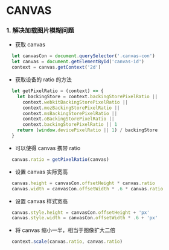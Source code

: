 # CANVAS

### 1. 解决加载图片模糊问题
- 获取 canvas
```js
  let canvasCon = document.querySelector('.canvas-con')
  let canvas = document.getElementById('canvas-id')
  context = canvas.getContext('2d')
```

- 获取设备的 ratio 的方法
```js
  let getPixelRatio = (context) => {
    let backingStore = context.backingStorePixelRatio ||
      context.webkitBackingStorePixelRatio ||
      context.mozBackingStorePixelRatio ||
      context.msBackingStorePixelRatio ||
      context.oBackingStorePixelRatio ||
      context.backingStorePixelRatio || 1
    return (window.devicePixelRatio || 1) / backingStore
  }
```

- 可以使得 canvas 携带 ratio
```js
  canvas.ratio = getPixelRatio(canvas)
```

- 设置 canvas 实际宽高
```js
  canvas.height = canvasCon.offsetHeight * canvas.ratio
  canvas.width = canvasCon.offsetWidth * .6 * canvas.ratio
```

- 设置 canvas 样式宽高
```js
  canvas.style.height = canvasCon.offsetHeight + 'px'
  canvas.style.width = canvasCon.offsetWidth * .6 + 'px'
```

- 将 canvas 缩小一半，相当于图像扩大二倍
```js
  context.scale(canvas.ratio, canvas.ratio)
```